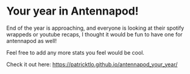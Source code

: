 # Your year in Antennapod!
End of the year is approaching, and everyone is looking at their spotify wrappeds or youtube recaps, I thought it would be fun to have one for antennapod as well!

Feel free to add any more stats you feel would be cool.

Check it out here: https://patricktlo.github.io/antennapod_your_year/

